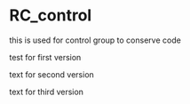 # RC_control
this is used for control group to conserve code

test for first version

text for second version

text for third version

